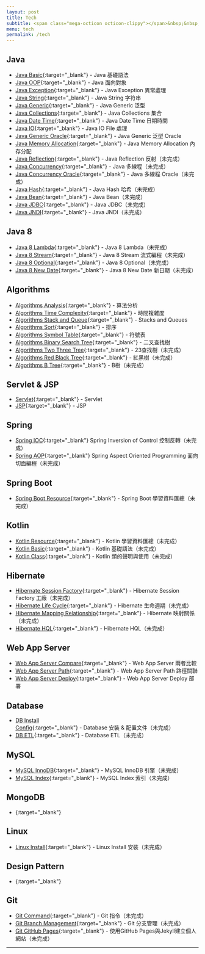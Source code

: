 ```yaml
---
layout: post
title: Tech
subtitle: <span class="mega-octicon octicon-clippy"></span>&nbsp;&nbsp; Talk is cheap, show me your code
menu: tech
permalink: /tech
---
```


## Java

- [Java Basic](http://www.hauchenglee.com/tech/2019/10/30/java-basic.html){:target="_blank"} - Java 基礎語法
- [Java OOP](http://www.hauchenglee.com/tech/2019/11/02/java-oop.html){:target="_blank"} - Java 面向對象
- [Java Exception](http://www.hauchenglee.com/tech/2019/11/03/java-except.html){:target="_blank"} - Java Exception 異常處理
- [Java String](http://www.hauchenglee.com/tech/2019/11/05/java-string.html){:target="_blank"} - Java String 字符串
- [Java Generic](http://www.hauchenglee.com/tech/2019/11/06/java-generic.html){:target="_blank"} - Java Generic 泛型
- [Java Collections](http://www.hauchenglee.com/tech/2019/11/08/java-collections.html){:target="_blank"} - Java Collections 集合
- [Java Date Time](http://www.hauchenglee.com/tech/2019/11/09/java-datetime.html){:target="_blank"} - Java Date Time 日期時間
- [Java IO](http://www.hauchenglee.com/tech/2019/11/10/java-io.html){:target="_blank"} - Java IO File 處理
- [Java Generic Oracle](http://www.hauchenglee.com/tech/2019/11/16/java-generic-oracle.html){:target="_blank"} - Java Generic 泛型 Oracle
- [Java Memory Allocation](http://www.hauchenglee.com/tech/2019/12/04/java-memroy-allocation.html){:target="_blank"} - Java Memory Allocation 內存分配
- [Java Reflection](http://www.hauchenglee.com/tech/2019/12/07/java-relfection.html){:target="_blank"} - Java Reflection 反射（未完成）
- [Java Concurrency](){:target="_blank"} - Java 多線程（未完成）
- [Java Concurrency Oracle](){:target="_blank"} - Java 多線程 Oracle（未完成）
- [Java Hash](){:target="_blank"} - Java Hash 哈希（未完成）
- [Java Bean](){:target="_blank"} - Java Bean（未完成）
- [Java JDBC](){:target="_blank"} - Java JDBC（未完成）
- [Java JNDI](){:target="_blank"} - Java JNDI（未完成）

## Java 8

- [Java 8 Lambda](){:target="_blank"} - Java 8 Lambda（未完成）
- [Java 8 Stream](){:target="_blank"} - Java 8 Stream 流式編程（未完成）
- [Java 8 Optional](){:target="_blank"} - Java 8 Optional（未完成）
- [Java 8 New Date](){:target="_blank"} - Java 8 New Date 新日期（未完成）

## Algorithms

- [Algorithms Analysis](http://www.hauchenglee.com/tech/2019/11/12/algorithms-analysis.html){:target="_blank"} - 算法分析
- [Algorithms Time Complexity](http://www.hauchenglee.com/tech/2019/11/13/algorithms-time-complexity.html){:target="_blank"} - 時間複雜度
- [Algorithms Stack and Queue](http://www.hauchenglee.com/tech/2019/11/14/algorithms-stacks-and-queues.html){:target="_blank"} - Stacks and Queues
- [Algorithms Sort](http://www.hauchenglee.com/tech/2019/11/27/algorithms-sort.html){:target="_blank"} - 排序
- [Algorithms Symbol Table](http://www.hauchenglee.com/tech/2019/11/30/algorithms-symbol-table.html){:target="_blank"} - 符號表
- [Algorithms Binary Search Tree](http://www.hauchenglee.com/tech/2019/12/01/algorithms-bst.html){:target="_blank"} - 二叉查找樹
- [Algorithms Two Three Tree](){:target="_blank"} - 23查找樹（未完成）
- [Algorithms Red Black Tree](){:target="_blank"} - 紅黑樹（未完成）
- [Algorithms B Tree](){:target="_blank"} - B樹（未完成）

## Servlet & JSP

- [Servlet](http://www.hauchenglee.com/tech/2019/11/17/servlet.html){:target="_blank"} - Servlet
- [JSP](http://www.hauchenglee.com/tech/2019/11/18/jsp.html){:target="_blank"} - JSP

## Spring

- [Spring IOC](){:target="_blank"} Spring Inversion of Control 控制反轉（未完成）
- [Spring AOP](){:target="_blank"} Spring Aspect Oriented Programming 面向切面編程（未完成）

## Spring Boot

- [Spring Boot Resource](){:target="_blank"} - Spring Boot 學習資料匯總（未完成）

## Kotlin

- [Kotlin Resource](){:target="_blank"} - Kotlin 學習資料匯總（未完成）
- [Kotlin Basic](){:target="_blank"} - Kotlin 基礎語法（未完成）
- [Kotlin Class](){:target="_blank"} - Kotlin 類的聲明與使用（未完成）

## Hibernate

- [Hibernate Session Factory](){:target="_blank"} - Hibernate Session Factory 工廠（未完成）
- [Hibernate Life Cycle](){:target="_blank"} - Hibernate 生命週期（未完成）
- [Hibernate Mapping Relationship](){:target="_blank"} - Hibernate 映射關係（未完成）
- [Hibernate HQL](){:target="_blank"} - Hibernate HQL（未完成）

## Web App Server

- [Web App Server Compare](http://www.hauchenglee.com/tech/2019/11/20/web-app-server-compare.html){:target="_blank"} - Web App Server 兩者比較
- [Web App Server Path](http://www.hauchenglee.com/tech/2019/11/25/web-app-server-path.html){:target="_blank"} - Web App Server Path 路徑關聯
- [Web App Server Deploy](http://www.hauchenglee.com/tech/2019/11/26/web-app-server-deploy.html){:target="_blank"}  - Web App Server Deploy 部署

## Database

- [DB Install Config](){:target="_blank"} - Database 安裝 & 配置文件（未完成）
- [DB ETL](){:target="_blank"} - Database ETL（未完成）

## MySQL

- [MySQL InnoDB](){:target="_blank"} - MySQL InnoDB 引擎（未完成）
- [MySQL Index](){:target="_blank"} - MySQL Index 索引（未完成）

## MongoDB

- [](){:target="_blank"}

## Linux

- [Linux Install](){:target="_blank"} - Linux Install 安裝（未完成）

## Design Pattern

- [](){:target="_blank"}

## Git

- [Git Command](){:target="_blank"} - Git 指令（未完成）
- [Git Branch Management](){:target="_blank"} - Git 分支管理（未完成）
- [Git GitHub Pages](){:target="_blank"} - 使用GitHub Pages與Jekyll建立個人網站（未完成）

---